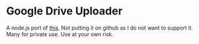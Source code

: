 # Google Drive Uploader

A node.js port of [this](https://gist.github.com/deanet/3427090#comment-1258499).
Not putting it on github as I do not want to support it.
Many for private use.
Use at your own risk.
